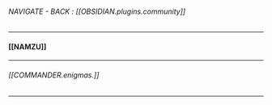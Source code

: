 ###### NAVIGATE - BACK : [[OBSIDIAN.plugins.community]]
-----
#### [[NAMZU]]




----
###### [[COMMANDER.enigmas.]]
----



